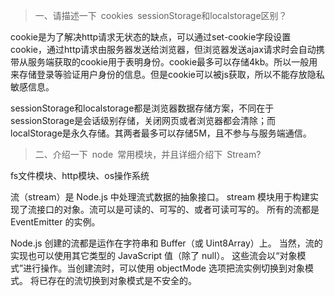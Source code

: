 > 一、请描述一下 cookies sessionStorage和localstorage区别？

cookie是为了解决http请求无状态的缺点，可以通过set-cookie字段设置cookie，通过http请求由服务器发送给浏览器，但浏览器发送ajax请求时会自动携带从服务端获取的cookie用于表明身份。cookie最多可以存储4kb。所以一般用来存储登录等验证用户身份的信息。但是cookie可以被js获取，所以不能存放隐私敏感信息。

sessionStorage和localstorage都是浏览器数据存储方案，不同在于sessionStorage是会话级别存储，关闭网页或者浏览器都会清除；而localStorage是永久存储。其两者最多可以存储5M，且不参与与服务端通信。



> 二、介绍一下 node 常用模块，并且详细介绍下 Stream?

fs文件模块、http模块、os操作系统

流（stream）是 Node.js 中处理流式数据的抽象接口。 stream 模块用于构建实现了流接口的对象。流可以是可读的、可写的、或者可读可写的。 所有的流都是 EventEmitter 的实例。

Node.js 创建的流都是运作在字符串和 Buffer（或 Uint8Array）上。 当然，流的实现也可以使用其它类型的 JavaScript 值（除了 null）。 这些流会以“对象模式”进行操作。当创建流时，可以使用 objectMode 选项把流实例切换到对象模式。 将已存在的流切换到对象模式是不安全的。